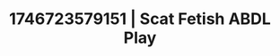 ---
categories:
- Fantasy lover
- AI-generated
- Dirty whispers
- Non-binary beauty
- Erotic dance
- Hands-on body
- ASMR
- Cosplay
image: /assets/images/1746723579151.jpg
layout: post
seo:
  description: Featured content with artistic Scat Fetish, ABDL Play. HD images available.
  keywords: Scat Fetish, ABDL Play
  og_image: /assets/images/1746723579151.jpg
  schema_type: VisualArtwork
tags:
- ABDL Play
- Scat Fetish
- '#1746723579151'
title: 1746723579151 | Scat Fetish ABDL Play
---